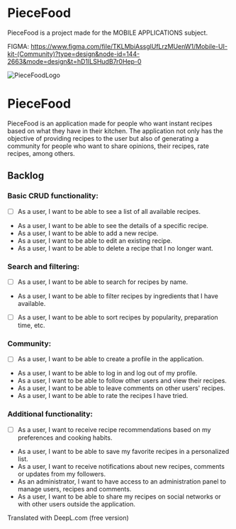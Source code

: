 # PieceFood
PieceFood is a project made for the MOBILE APPLICATIONS subject.

FIGMA:
https://www.figma.com/file/TKLMbiAssglUfLrzMUenW1/Mobile-UI-kit-(Community)?type=design&node-id=144-2663&mode=design&t=hD1ILSHudB7r0Hep-0

![PieceFoodLogo](https://github.com/juandy7/PieceFood/assets/103261154/96237d2f-fe1d-4c8f-bf38-c51fe9910a88)

# PieceFood

PieceFood is an application made for people who want instant recipes based on what they have in their kitchen. The application not only has the objective of providing recipes to the user but also of generating a community for people who want to share opinions, their recipes, rate recipes, among others.

## Backlog

### Basic CRUD functionality:

- [ ] As a user, I want to be able to see a list of all available recipes.
- As a user, I want to be able to see the details of a specific recipe.
- As a user, I want to be able to add a new recipe.
- As a user, I want to be able to edit an existing recipe.
- As a user, I want to be able to delete a recipe that I no longer want.

### Search and filtering:

- [ ] As a user, I want to be able to search for recipes by name.
- As a user, I want to be able to filter recipes by ingredients that I have available.
- [ ] As a user, I want to be able to sort recipes by popularity, preparation time, etc.

### Community:

- [ ] As a user, I want to be able to create a profile in the application.
- As a user, I want to be able to log in and log out of my profile.
- As a user, I want to be able to follow other users and view their recipes.
- As a user, I want to be able to leave comments on other users' recipes.
- As a user, I want to be able to rate the recipes I have tried.

### Additional functionality:

- [ ] As a user, I want to receive recipe recommendations based on my preferences and cooking habits.
- As a user, I want to be able to save my favorite recipes in a personalized list.
- As a user, I want to receive notifications about new recipes, comments or updates from my followers.
- As an administrator, I want to have access to an administration panel to manage users, recipes and comments.
- As a user, I want to be able to share my recipes on social networks or with other users outside the application.


Translated with DeepL.com (free version)

